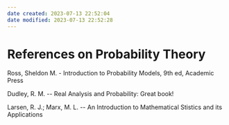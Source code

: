 ```yaml
---
date created: 2023-07-13 22:52:04
date modified: 2023-07-13 22:52:28
---
```


# References on Probability Theory

Ross, Sheldon M. - Introduction to Probability Models, 9th ed, Academic Press

Dudley, R. M. -- Real Analysis and Probability: Great book!

Larsen, R. J.; Marx, M. L. -- An Introduction to Mathematical Stistics and its Applications